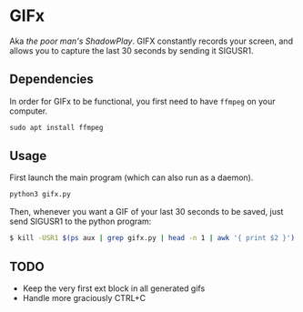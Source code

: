 # GIFx

Aka *the poor man's ShadowPlay*. GIFX constantly records your screen, and allows you to capture the last 30 seconds by sending it SIGUSR1.

## Dependencies

In order for GIFx to be functional, you first need to have `ffmpeg` on your computer.

```python
sudo apt install ffmpeg
```

## Usage

First launch the main program (which can also run as a daemon).

```bash
python3 gifx.py
```

Then, whenever you want a GIF of your last 30 seconds to be saved, just send SIGUSR1 to the python program:

```bash
$ kill -USR1 $(ps aux | grep gifx.py | head -n 1 | awk '{ print $2 }')
```

## TODO

- Keep the very first ext block in all generated gifs
- Handle more graciously CTRL+C
